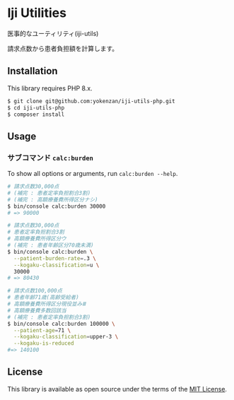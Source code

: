 # Iji Utilities

医事的なユーティリティ(iji-utils)

請求点数から患者負担額を計算します。

## Installation

This library requires PHP 8.x.

```bash
$ git clone git@github.com:yokenzan/iji-utils-php.git
$ cd iji-utils-php
$ composer install
```

## Usage

### サブコマンド `calc:burden`

To show all options or arguments, run `calc:burden --help`.

```bash
# 請求点数30,000点
# (補完 : 患者定率負担割合3割)
# (補完 : 高額療養費所得区分ナシ)
$ bin/console calc:burden 30000
# => 90000
```

```bash
# 請求点数30,000点
# 患者定率負担割合3割
# 高額療養費所得区分ウ
# (補完 : 患者年齢区分70歳未満)
$ bin/console calc:burden \
  --patient-burden-rate=.3 \
  --kogaku-classification=u \
  30000
# => 80430
```

```bash
# 請求点数100,000点
# 患者年齢71歳(高齢受給者)
# 高額療養費所得区分現役並みⅢ
# 高額療養費多数回該当
# (補完 : 患者定率負担割合3割)
$ bin/console calc:burden 100000 \
  --patient-age=71 \
  --kogaku-classification=upper-3 \
  --kogaku-is-reduced
#=> 140100
```

## License

This library is available as open source under the terms of the [MIT License](https://opensource.org/licenses/MIT).

